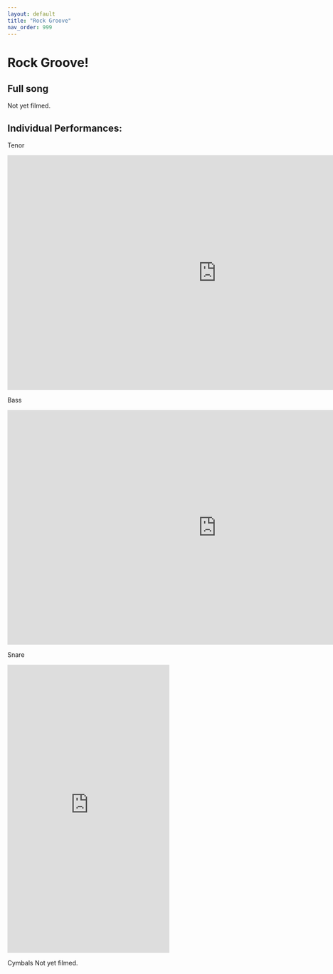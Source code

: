 ```yaml
---
layout: default
title: "Rock Groove"
nav_order: 999
---
```


# Rock Groove!

## Full song

Not yet filmed.

## Individual Performances:

Tenor
<iframe width="937" height="527" src="https://www.youtube.com/embed/aHMi7rk7EJc" title="Rock Groove (Tenors)" frameborder="0" allow="accelerometer; autoplay; clipboard-write; encrypted-media; gyroscope; picture-in-picture; web-share" referrerpolicy="strict-origin-when-cross-origin" allowfullscreen></iframe>

Bass
<iframe width="937" height="527" src="https://www.youtube.com/embed/8-b9BN_S91M" title="Rock Groove (Bass)" frameborder="0" allow="accelerometer; autoplay; clipboard-write; encrypted-media; gyroscope; picture-in-picture; web-share" referrerpolicy="strict-origin-when-cross-origin" allowfullscreen></iframe>

Snare
<iframe width="364" height="647" src="https://www.youtube.com/embed/2qbZB_G2bpY" title="Rock Groove (Snare)" frameborder="0" allow="accelerometer; autoplay; clipboard-write; encrypted-media; gyroscope; picture-in-picture; web-share" referrerpolicy="strict-origin-when-cross-origin" allowfullscreen></iframe>

Cymbals
Not yet filmed.
